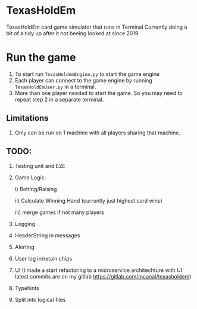 # TexasHoldEm
TexasHoldEm card game simulator that runs in Terminal
Currently doing a bit of a tidy up after it not beeing looked at since 2019

# Run the game
1) To start run `TexasHoldemEngine.py` to start the game engine
2) Each player can connect to the game engine by running `TexasHoldEmUser.py` in a terminal.
3) More than one player needed to start the game. So you may need to repeat step 2 in a separate terminal.

## Limitations
1) Only can be run on 1 machine with all players sharing that machine. 

## TODO: 
1) Testing unit and E2E
2) Game Logic:

    i) Betting/Raising
    
    ii) Calculate Winning Hand (currently just highest card wins)
    
    iii) merge games if not many players

3) Logging 
4) HeaderString in messages
5) Alerting
6) User log in/retain chips
7) UI (I made a start refactoring to a microservice architechture with UI latest commits are on my gitlab https://gitlab.com/mcanal/texasholdem)
8) Typehints
9) Split into logical files
